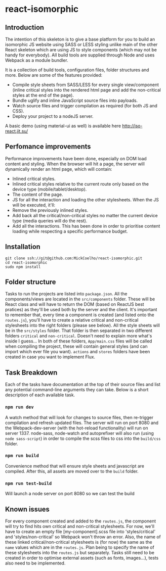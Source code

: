 # react-isomorphic


## Introduction
The intention of this skeleton is to give a base platform for you to build an isomorphic JS website using SASS or LESS styling unlike main of the other React skeleton which are using JS to style components (which may not be handy for everybody).
All build tools are supplied through Node and uses Webpack as a module bundler.

It is a collection of build tools, configuration files, folder structures and more. Below are some of the features provided:
- Compile style sheets from SASS/LESS for every single view/component (inline critical styles into the rendered html page and add the non-critical styles at the end of the page).
- Bundle uglify and inline JavaScript source files into payloads.
- Watch source files and trigger compilation as required (for both JS and CSS).
- Deploy your project to a nodeJS server.

A basic demo (using material-ui as well) is available here http://iso-react.jit.su/


## Perfomance improvements
Performance improvements have been done, especially on DOM load content and styling. When the browser will hit a page, the server will dynamically render an html page, which will contain:
- Inlined critical styles.
- Inlined critical styles relative to the current route only based on the device type (mobile/tablet/desktop).
- The content of the page.
- JS for all the interaction and loading the other stylesheets.
When the JS will be executed, it'll:
- Remove the previously inlined styles.
- Add back all the critical/non-critical styles no matter the current device type (media queries will do the rest).
- Add all the interactions.
This has been done in order to prioritise content loading while respecting a specific performance budget.



## Installation
```
git clone ssh://git@github.com:MickCoelho/react-isomorphic.git
cd react-isomorphic
sudo npm install
```

## Folder structure
Tasks to run the projects are listed into `package.json`.
All the components/views are located in the `src/components` folder. These will be React class and will have to return the DOM (based on ReactJS best pratices) as they'll be used both by the server and the client. It's important to remember that, every time a component is created (and listed onto the `routes.js`), you'll have to create a relative critical and non-critical stylesheets into the right folders (please see below).
All the style sheets will be in the `src/styles` folder. That folder is then separated in two different folders `critical` and `non-critical`. Doesn't need to explain more what's inside I guess... In both of these folders, `App/main.css` files will be called when compiling the project, these will contain general styles (and can import which ever file you want).
`actions` and `stores` folders have been created in case you want to implement Flux.

## Task Breakdown
Each of the tasks have documentation at the top of their source files and list any potential command-line arguments they can take. Below is a short description of each available task.

### `npm run dev`
A watch method that will look for changes to source files, then re-trigger compilation and refresh updated files. The server will run on port 8080 and the Webpack-dev-server (with the hot-reload functionality) will run on server 1337.
node-sass, node-watch and autoprefixer will also run (using `node sass-script`) in order to compile the scss files to css into the `build/css` folder.

### `npm run build`
Convenience method that will ensure style sheets and javascript are compiled. After this, all assets are moved over to the `build` folder.

### `npm run test-build`
Will launch a node server on port 8080 so we can test the build


## Known issues
For every component created and added to the `routes.js`, the component will try to find hits own critical and non-critical stylesheets. For now, we'll have to create an empty file [my-component].scss file into 'styles/critical' and 'styles/non-critical' so Webpack won't throw an error.
Also, the name of these linked critical/non-critical stylesheets is (for now) the same as the `name` values which are in the `routes.js`. Plan being to specify the name of these stylesheets into the `routes.js` but separately.
Tasks still need to be created in order to optimise external assets (such as fonts, images...), tests also need to be implemented.

